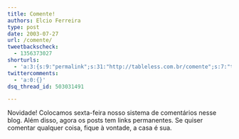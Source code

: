 ```yaml
---
title: Comente!
authors: Elcio Ferreira
type: post
date: 2003-07-27
url: /comente/
tweetbackscheck:
  - 1356373027
shorturls:
  - 'a:3:{s:9:"permalink";s:31:"http://tableless.com.br/comente";s:7:"tinyurl";s:26:"http://tinyurl.com/3z5o3ny";s:4:"isgd";s:19:"http://is.gd/P7zOXq";}'
twittercomments:
  - 'a:0:{}'
dsq_thread_id: 503031491

---
```

Novidade! Colocamos sexta-feira nosso sistema de comentários nesse blog. Além disso, agora os posts tem links permanentes. Se quiser comentar qualquer coisa, fique à vontade, a casa é sua.